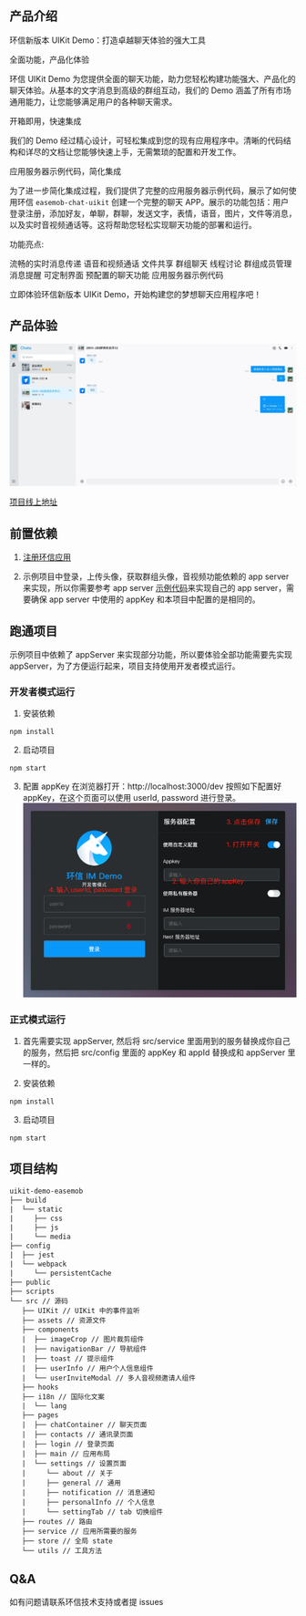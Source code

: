 ## 产品介绍

环信新版本 UIKit Demo：打造卓越聊天体验的强大工具

全面功能，产品化体验

环信 UIKit Demo 为您提供全面的聊天功能，助力您轻松构建功能强大、产品化的聊天体验。从基本的文字消息到高级的群组互动，我们的 Demo 涵盖了所有市场通用能力，让您能够满足用户的各种聊天需求。

开箱即用，快速集成

我们的 Demo 经过精心设计，可轻松集成到您的现有应用程序中。清晰的代码结构和详尽的文档让您能够快速上手，无需繁琐的配置和开发工作。

应用服务器示例代码，简化集成

为了进一步简化集成过程，我们提供了完整的应用服务器示例代码，展示了如何使用环信 `easemob-chat-uikit` 创建一个完整的聊天 APP。展示的功能包括：用户登录注册，添加好友，单聊，群聊，发送文字，表情，语音，图片，文件等消息，以及实时音视频通话等。这将帮助您轻松实现聊天功能的部署和运行。

功能亮点:

流畅的实时消息传递 语音和视频通话 文件共享 群组聊天 线程讨论 群组成员管理 消息提醒 可定制界面 预配置的聊天功能 应用服务器示例代码

立即体验环信新版本 UIKit Demo，开始构建您的梦想聊天应用程序吧！

## 产品体验

![demo](./demo.png)

[项目线上地址](https://webim-h5.easemob.com/login)

## 前置依赖

1. [注册环信应用](https://doc.easemob.com/product/enable_and_configure_IM.html)

2. 示例项目中登录，上传头像，获取群组头像，音视频功能依赖的 app server 来实现，所以你需要参考 app server [示例代码](https://github.com/easemob/easemob-demo-appserver/tree/dev-demo)来实现自己的 app server，需要确保 app server 中使用的 appKey 和本项目中配置的是相同的。

## 跑通项目

示例项目中依赖了 appServer 来实现部分功能，所以要体验全部功能需要先实现 appServer，为了方便运行起来，项目支持使用开发者模式运行。

### 开发者模式运行

1. 安装依赖

```
npm install
```

2. 启动项目

```
npm start
```

3. 配置 appKey
   在浏览器打开：http://localhost:3000/dev 按照如下配置好 appKey，在这个页面可以使用 userId, password 进行登录。
   ![demo](./dev.png)

### 正式模式运行

1. 首先需要实现 appServer, 然后将 src/service 里面用到的服务替换成你自己的服务，然后把 src/config 里面的 appKey 和 appId 替换成和 appServer 里一样的。

2. 安装依赖

```
npm install
```

3. 启动项目

```
npm start
```

## 项目结构

```
uikit-demo-easemob
├── build
|  └── static
|     ├── css
|     ├── js
|     └── media
├── config
|  ├── jest
|  └── webpack
|     └── persistentCache
├── public
├── scripts
└── src // 源码
   ├── UIKit // UIKit 中的事件监听
   ├── assets // 资源文件
   ├── components
   |  ├── imageCrop // 图片裁剪组件
   |  ├── navigationBar // 导航组件
   |  ├── toast // 提示组件
   |  ├── userInfo // 用户个人信息组件
   |  └── userInviteModal // 多人音视频邀请人组件
   ├── hooks
   ├── i18n // 国际化文案
   |  └── lang
   ├── pages
   |  ├── chatContainer // 聊天页面
   |  ├── contacts // 通讯录页面
   |  ├── login // 登录页面
   |  ├── main // 应用布局
   |  └── settings // 设置页面
   |     └── about // 关于
   |     ├── general // 通用
   |     ├── notification // 消息通知
   |     ├── personalInfo // 个人信息
   |     └── settingTab // tab 切换组件
   ├── routes // 路由
   ├── service // 应用所需要的服务
   ├── store // 全局 state
   └── utils // 工具方法
```

## Q&A

如有问题请联系环信技术支持或者提 issues
